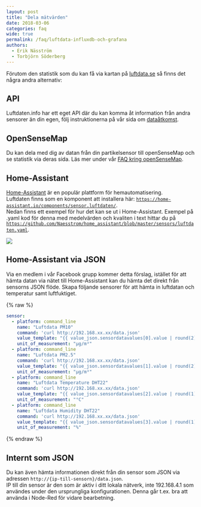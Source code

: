 ```yaml
---
layout: post
title: "Dela mätvärden"
date: 2018-03-06
categories: faq
wide: true
permalink: /faq/luftdata-influxdb-och-grafana
authors:
  - Erik Näsström
  - Torbjörn Söderberg
---
```

Förutom den statistik som du kan få via kartan på [luftdata.se](http://sweden.maps.luftdaten.info/#5/63.000/16.000) så finns det några andra alternativ:

## API

Luftdaten.info har ett eget API där du kan komma åt information från andra sensorer än din egen, följ instruktionerna på vår sida om [dataåtkomst](https://luftdata.se/data/).

## OpenSenseMap

Du kan dela med dig av datan från din partikelsensor till openSenseMap och se statistik via deras sida. Läs mer under vår [FAQ kring openSenseMap](/faq/luftdata-till-opensensemap).

## Home-Assistant

[Home-Assistant](https://home-assistant.io/) är en populär plattform för hemautomatisering.<br>
Luftdaten finns som en komponent att installera här: [`https://home-assistant.io/components/sensor.luftdaten/`](https://home-assistant.io/components/sensor.luftdaten/).<br>
Nedan finns ett exempel för hur det kan se ut i Home-Assistant. Exempel på .yaml kod för denna med medelvärden och kvaliten i text hittar du på [`https://github.com/Naesstrom/home_assistant/blob/master/sensors/luftdaten.yaml`](https://github.com/Naesstrom/home_assistant/blob/master/sensors/luftdaten.yaml).<br>

<img src="/assets/luftdata_hass.png" />

## Home-Assistant via JSON

Via en medlem i vår Facebook grupp kommer detta förslag, istället för att hämta datan via nätet till Home-Assistant kan du hämta det direkt från sensorns JSON flöde. Skapa följande sensorer för att hämta in luftdatan och temperatur samt luftfuktiget.

{% raw %}
```yaml
sensor:
  - platform: command_line
    name: "Luftdata PM10"
    command: 'curl http://192.168.xx.xx/data.json'
    value_template: "{{ value_json.sensordatavalues[0].value | round(2) }}"
    unit_of_measurement: "µg/m³"
  - platform: command_line
    name: "Luftdata PM2.5"
    command: 'curl http://192.168.xx.xx/data.json'
    value_template: "{{ value_json.sensordatavalues[1].value | round(2) }}"
    unit_of_measurement: "µg/m³"
  - platform: command_line
    name: "Luftdata Temperature DHT22"
    command: 'curl http://192.168.xx.xx/data.json'
    value_template: "{{ value_json.sensordatavalues[2].value | round(1) }}"
    unit_of_measurement: "°C"
  - platform: command_line
    name: "Luftdata Humidity DHT22"
    command: 'curl http://192.168.xx.xx/data.json'
    value_template: "{{ value_json.sensordatavalues[3].value | round(1) }}"
    unit_of_measurement: "%"
```
{% endraw %}

## Internt som JSON

Du kan även hämta informationen direkt från din sensor som JSON via adressen `http://{ip-till-sensorn}/data.json`.<br>
IP till din sensor är den som är aktiv i ditt lokala nätverk, inte 192.168.4.1 som användes under den ursprungliga konfigurationen. Denna går t.ex. bra att använda i Node-Red för vidare bearbetning.
